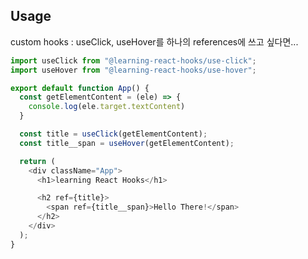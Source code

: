 ## Usage

custom hooks : useClick, useHover를 하나의 references에 쓰고 싶다면...

```javascript
import useClick from "@learning-react-hooks/use-click";
import useHover from "@learning-react-hooks/use-hover";

export default function App() {
  const getElementContent = (ele) => {
    console.log(ele.target.textContent)
  }

  const title = useClick(getElementContent);
  const title__span = useHover(getElementContent);

  return (
    <div className="App">
      <h1>learning React Hooks</h1>

      <h2 ref={title}>
        <span ref={title__span}>Hello There!</span>
      </h2>
    </div>
  );
}
```
